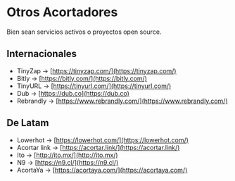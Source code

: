 # Otros Acortadores

Bien sean servicios activos o proyectos open source.

## Internacionales

- TinyZap -> [https://tinyzap.com/](https://tinyzap.com/)
- Bitly -> [https://bitly.com/](https://bitly.com/)
- TinyURL -> [https://tinyurl.com/](https://tinyurl.com/)
- Dub -> [https://dub.co](https://dub.co)
- Rebrandly -> [https://www.rebrandly.com/](https://www.rebrandly.com/)

## De Latam

- Lowerhot -> [https://lowerhot.com/](https://lowerhot.com/)
- Acortar link -> [https://acortar.link/](https://acortar.link/)
- Ito -> [http://ito.mx/](http://ito.mx/)
- N9 -> [https://n9.cl/](https://n9.cl/)
- AcortaYa -> [https://acortaya.com/](https://acortaya.com/)
